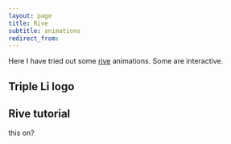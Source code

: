 ```yaml
---
layout: page
title: Rive
subtitle: animations
redirect_from:
---
```

Here I have tried out some [rive](https://rive.app/) animations. Some are interactive.

## Triple Li logo

<script src="https://unpkg.com/@rive-app/canvas@2.10.3"></script>

<canvas id="3Li_Logo" width="500" height="500"></canvas>

<script>
    const r3Li = new rive.Rive({
        src: '../assets/rive/tripleli_logo.riv',
        canvas: document.getElementById("3Li_Logo"),
        autoplay: true,
        stateMachines: "State Machine 1",
        onLoad: () => {
          r3Li.resizeDrawingSurfaceToCanvas();
        },
    });
</script>

## Rive tutorial

<canvas id="canvas" width="100" height="100"></canvas>

<script>
    const r = new rive.Rive({
        src: '../assets/rive/star_rating.riv',
        canvas: document.getElementById("canvas"),
        autoplay: true,
        stateMachines: "State Machine 1",
        onLoad: () => {
          r.resizeDrawingSurfaceToCanvas();
        },
    });
</script>

this on?
